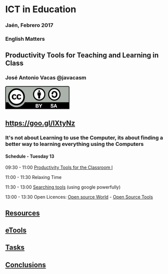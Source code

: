# ICT in Education

### Jaén, Febrero 2017

### English Matters

## Productivity Tools for Teaching and Learning in Class

### José Antonio Vacas @javacasm

![./Licencia CC.png](./images/Licencia_CC.png)

## https://goo.gl/lXtyNz

### It's not about Learning to use the Computer, its about finding a better way to learning everything using the Computers

#### Schedule - Tuesday 13

  09:30 - 11:00 [Productivity Tools for the Classroom I](/Productivity%20Tools%20for%20the%20Classroom%20I.md)

  11:00 - 11:30 Relaxing Time

  11:30 - 13:00 [Searching tools](./SearchingTools.md) (using google powerfully)

  13:00 - 13:30 Open Licences: [Open source World](./OpenSourceWorld.md) - [Open Source Tools](./OpenSourceTools.md)


## [Resources](./resources.md)

## [eTools](./eTools.md)

## [Tasks](./task.md)

## [Conclusions](./conclusions.md)
